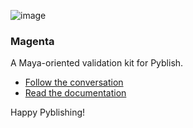 ![image](https://cloud.githubusercontent.com/assets/2152766/5992875/7932b58a-aa33-11e4-87ef-a1f899b1c441.png)

### Magenta

A Maya-oriented validation kit for Pyblish.

- [Follow the conversation](http://forums.pyblish.com/t/pyblish-magenta)
- [Read the documentation](https://github.com/pyblish/pyblish-magenta/wiki)

Happy Pyblishing!
